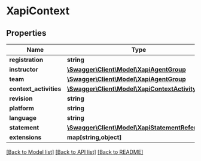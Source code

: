 # XapiContext

## Properties
Name | Type | Description | Notes
------------ | ------------- | ------------- | -------------
**registration** | **string** |  | [optional] 
**instructor** | [**\Swagger\Client\Model\XapiAgentGroup**](XapiAgentGroup.md) |  | [optional] 
**team** | [**\Swagger\Client\Model\XapiAgentGroup**](XapiAgentGroup.md) |  | [optional] 
**context_activities** | [**\Swagger\Client\Model\XapiContextActivity**](XapiContextActivity.md) |  | [optional] 
**revision** | **string** |  | [optional] 
**platform** | **string** |  | [optional] 
**language** | **string** |  | [optional] 
**statement** | [**\Swagger\Client\Model\XapiStatementReference**](XapiStatementReference.md) |  | [optional] 
**extensions** | **map[string,object]** |  | [optional] 

[[Back to Model list]](../../README.md#documentation-for-models) [[Back to API list]](../../README.md#documentation-for-api-endpoints) [[Back to README]](../../README.md)

